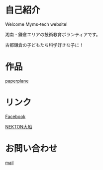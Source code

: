 
# 自己紹介

Welcome Myms-tech website!

湘南・鎌倉エリアの技術教育ボランティアです。

古都鎌倉の子どもたち科学好きな子に！

# 作品
[paperplane](./paperplane/paperplane.pdf)

# リンク
[Facebook](https://www.facebook.com/mymstech)

[NEKTON大船](http://www.nespa-ad.co.jp/nekton/)

# お問い合わせ
[mail](mailto:sbt.shimoda@gmail.com)

